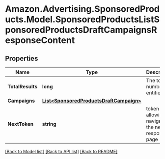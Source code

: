 # Amazon.Advertising.SponsoredProducts.Model.SponsoredProductsListSponsoredProductsDraftCampaignsResponseContent

## Properties

Name | Type | Description | Notes
------------ | ------------- | ------------- | -------------
**TotalResults** | **long** | The total number of entities | [optional] 
**Campaigns** | [**List&lt;SponsoredProductsDraftCampaign&gt;**](SponsoredProductsDraftCampaign.md) |  | [optional] 
**NextToken** | **string** | token value allowing to navigate to the next response page | [optional] 

[[Back to Model list]](../README.md#documentation-for-models) [[Back to API list]](../README.md#documentation-for-api-endpoints) [[Back to README]](../README.md)

